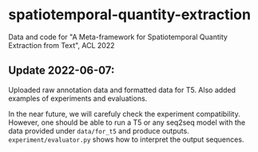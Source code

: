 # spatiotemporal-quantity-extraction
Data and code for "A Meta-framework for Spatiotemporal Quantity Extraction from Text", ACL 2022

## Update 2022-06-07:
Uploaded raw annotation data and formatted data for T5. Also added examples of experiments and evaluations. 

In the near future, we will carefuly check the experiment compatibility. However, one should be able to run a T5 or any seq2seq model with the data provided under `data/for_t5` and produce outputs. `experiment/evaluator.py` shows how to interpret the output sequences. 

